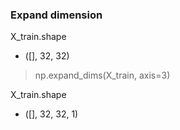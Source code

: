 ### Expand dimension

X_train.shape
- ([], 32, 32)

> np.expand_dims(X_train, axis=3)

X_train.shape
- ([], 32, 32, 1)



